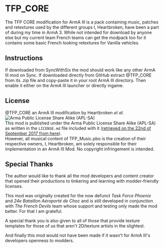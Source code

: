 # TFP_CORE
The TFP CORE modification for ArmA III is a pack containing music, patches and retextures used by the different groups I, Heartbroken, have been a part of during my time in ArmA 3. While not intended for download by anyone else but my current team French teams can get the modpack too for it contains some basic French looking retextures for Vanilla vehicles.

## Instructions
If downloaded from SyncWithSix the mod should work like any other ArmA III mod on Sync.
If downloaded directly from GitHub extract @TFP_CORE from its .zip file and copy-paste it in your root ArmA III directory. Then enable it either on the ArmA III launcher or directly ingame.

## License
@TFP_CORE an ArmA III modification by Heartbroken *et al.*
![Arma Public License Share Alike (APL-SA)](https://www.bistudio.com/assets/img/licenses/APL-SA.png)  
This mod is published under the Arma Public License Share Alike (APL-SA) as written in the `LICENSE.md` file included with it ([retrieved on the 22nd of September 2017 from here](https://www.bistudio.com/community/licenses/arma-public-license-share-alike)).  
However, all musical content of TFP_Music.pbo is the creation of their respective owners, I, Heartbroken, am solely responsible for their implementation in an ArmA III Mod.
No copyright infringement is intended.

## Special Thanks

The author would like to thank all the mod developers and content creator that opened their productions to tinkering and learning with modder-friendly licenses.


This mod was originally created for the now defunct *Task Force Phoenix* and *24e Bataillon Aéroporté de Choc* and is still developed in conjunction with *The French Devils* team whose support and testing only made the mod better. For that I am grateful.


A special thank you is also given to all of those that provide texture templates for those of us that aren't 2D/texture artists in the slightest.


And finally this mod would not have been made if it wasn't for ArmA III's developers openness to modders.
